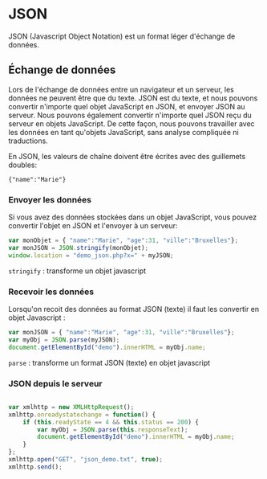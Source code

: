 # JSON

JSON (Javascript Object Notation) est un format léger d'échange de données.

## Échange de données

Lors de l'échange de données entre un navigateur et un serveur, les données ne peuvent être que du texte.
JSON est du texte, et nous pouvons convertir n'importe quel objet JavaScript en JSON, et envoyer JSON au serveur.
Nous pouvons également convertir n'importe quel JSON reçu du serveur en objets JavaScript.
De cette façon, nous pouvons travailler avec les données en tant qu'objets JavaScript, sans analyse compliquée ni traductions.

En JSON, les valeurs de chaîne doivent être écrites avec des guillemets doubles:

```{"name":"Marie"}```

### Envoyer les données

Si vous avez des données stockées dans un objet JavaScript, vous pouvez convertir l'objet en JSON et l'envoyer à un serveur:

```js
var monObjet = { "name":"Marie", "age":31, "ville":"Bruxelles"};
var monJSON = JSON.stringify(monObjet);
window.location = "demo_json.php?x=" + myJSON;
```

`stringify` : transforme un objet javascript 

### Recevoir les données

Lorsqu'on recoit des données au format JSON (texte) il faut les convertir en objet Javascript :

```js
var monJSON = { "name":"Marie", "age":31, "ville":"Bruxelles"};
var myObj = JSON.parse(myJSON);
document.getElementById("demo").innerHTML = myObj.name;
```

`parse` : transforme un format JSON (texte) en objet javascript

### JSON depuis le serveur

```js

var xmlhttp = new XMLHttpRequest();
xmlhttp.onreadystatechange = function() {
    if (this.readyState == 4 && this.status == 200) {
        var myObj = JSON.parse(this.responseText);
        document.getElementById("demo").innerHTML = myObj.name;
    }
};
xmlhttp.open("GET", "json_demo.txt", true);
xmlhttp.send();

```